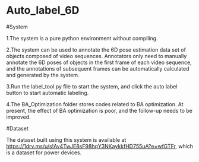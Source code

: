 # Auto_label_6D
#System

1.The system is a pure python environment without compiling.

2.The system can be used to annotate the 6D pose estimation data set of objects composed of video sequences. Annotators only need to manually annotate the 6D poses of objects in the first frame of each video sequence, and the annotations of subsequent frames can be automatically calculated and generated by the system.

3.Run the label_tool.py file to start the system, and click the auto label button to start automatic labeling.

4.The BA_Optimization folder stores codes related to BA optimization. At present, the effect of BA optimization is poor, and the follow-up needs to be improved.

#Dataset 

The dataset built using this system is available at https://1drv.ms/u/s!Av4TwJE8sF98hqY3NKaykkfHD755uA?e=wfGTFr, which is a dataset for power devices.
